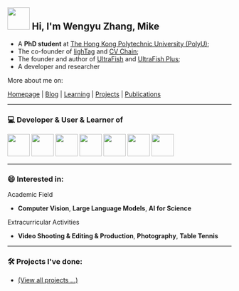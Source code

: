 ## <img src="https://github.com/rajput2107/rajput2107/blob/master/Assets/Hi.gif" width="50px"> Hi, I'm Wengyu Zhang, Mike
- A **PhD student** at [The Hong Kong Polytechnic University (PolyU)](https://www.polyu.edu.hk/en/);
- The co-founder of [lighTag](https://github.com/lighTag-UWB) and [CV Chain](https://cvchain.skyproton.com/);
- The founder and author of [UltraFish](https://ultrafish.io) and [UltraFish Plus](https://plus.ultrafish.io);
- A developer and researcher

More about me on:

[Homepage](https://wy-z.com) | [Blog](https://ultrafish.io) | [Learning](https://ultrafish.io/topics) | [Projects](https://wengyuzhang.com/projects/) | [Publications](https://wengyuzhang.com/publications/)

---

### 💻 Developer & User & Learner of

<code><a href="https://www.python.org/" target="_blank"><img height="50" src="https://www.vectorlogo.zone/logos/python/python-ar21.svg"></a></code>
<code><a href="https://pytorch.org/" target="_blank"><img height="50" src="https://www.vectorlogo.zone/logos/pytorch/pytorch-ar21.svg"></a></code>
<code><a href="https://www.java.com/" target="_blank"><img height="50" src="https://www.vectorlogo.zone/logos/java/java-horizontal.svg"></a></code>
<code><a href="https://www.linux.org/" target="_blank"><img height="50" src="https://www.vectorlogo.zone/logos/linux/linux-ar21.svg"></a></code>
<code><a href="https://getbootstrap.com/" target="_blank"><img height="50" src="https://getbootstrap.com/docs/5.0/assets/brand/bootstrap-logo.svg"></a></code>
<code><a href="https://hexo.io/" target="_blank"><img height="50" src="https://www.vectorlogo.zone/logos/hexoio/hexoio-icon.svg"></a></code>
<code><a href="https://www.arduino.cc/" target="_blank"><img height="50" src="https://www.vectorlogo.zone/logos/arduino/arduino-ar21.svg"></a></code>

---

### 😄 Interested in:

Academic Field
- **Computer Vision**, **Large Language Models**, **AI for Science**

Extracurricular Activities
- **Video Shooting & Editing & Production**, **Photography**, **Table Tennis**

---

### 🛠️ Projects I've done:
- [(View all projects ...)](https://wengyuzhang.com/projects/)

